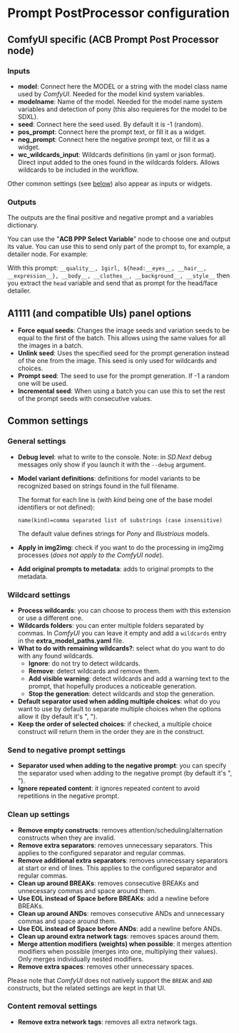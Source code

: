 # Prompt PostProcessor configuration

## ComfyUI specific (ACB Prompt Post Processor node)

### Inputs

* **model**: Connect here the MODEL or a string with the model class name used by *ComfyUI*. Needed for the model kind system variables.
* **modelname**: Name of the model. Needed for the model name system variables and detection of pony (this also requieres for the model to be SDXL).
* **seed**: Connect here the seed used. By default it is -1 (random).
* **pos_prompt**: Connect here the prompt text, or fill it as a widget.
* **neg_prompt**: Connect here the negative prompt text, or fill it as a widget.
* **wc_wildcards_input**: Wildcards definitions (in yaml or json format). Direct input added to the ones found in the wildcards folders. Allows wildcards to be included in the workflow.

Other common settings (see [below](#common-settings)) also appear as inputs or widgets.

### Outputs

The outputs are the final positive and negative prompt and a variables dictionary.

You can use the "**ACB PPP Select Variable**" node to choose one and output its value. You can use this to send only part of the prompt to, for example, a detailer node. For example:

With this prompt: `__quality__, 1girl, ${head:__eyes__, __hair__, __expression__}, __body__, __clothes__, __background__, __style__` then you extract the `head` variable and send that as prompt for the head/face detailer.

## A1111 (and compatible UIs) panel options

* **Force equal seeds**: Changes the image seeds and variation seeds to be equal to the first of the batch. This allows using the same values for all the images in a batch.
* **Unlink seed**: Uses the specified seed for the prompt generation instead of the one from the image. This seed is only used for wildcards and choices.
* **Prompt seed**: The seed to use for the prompt generation. If -1 a random one will be used.
* **Incremental seed**: When using a batch you can use this to set the rest of the prompt seeds with consecutive values.

## Common settings

### General settings

* **Debug level**: what to write to the console. Note: in *SD.Next* debug messages only show if you launch it with the `--debug` argument.
* **Model variant definitions**: definitions for model variants to be recognized based on strings found in the full filename.

    The format for each line is (with *kind* being one of the base model identifiers or not defined):

    ```name(kind)=comma separated list of substrings (case insensitive)```

    The default value defines strings for *Pony* and *Illustrious* models.
* **Apply in img2img**: check if you want to do the processing in img2img processes (*does not apply to the ComfyUI node*).
* **Add original prompts to metadata**: adds to original prompts to the metadata.

### Wildcard settings

* **Process wildcards**: you can choose to process them with this extension or use a different one.
* **Wildcards folders**: you can enter multiple folders separated by commas. In *ComfyUI* you can leave it empty and add a `wildcards` entry in the **extra_model_paths.yaml** file.
* **What to do with remaining wildcards?**: select what do you want to do with any found wildcards.
  * **Ignore**: do not try to detect wildcards.
  * **Remove**: detect wildcards and remove them.
  * **Add visible warning**: detect wildcards and add a warning text to the prompt, that hopefully produces a noticeable generation.
  * **Stop the generation**: detect wildcards and stop the generation.
* **Default separator used when adding multiple choices**: what do you want to use by default to separate multiple choices when the options allow it (by default it's ", ").
* **Keep the order of selected choices**: if checked, a multiple choice construct will return them in the order they are in the construct.

### Send to negative prompt settings

* **Separator used when adding to the negative prompt**: you can specify the separator used when adding to the negative prompt (by default it's ", ").
* **Ignore repeated content**: it ignores repeated content to avoid repetitions in the negative prompt.

### Clean up settings

* **Remove empty constructs**: removes attention/scheduling/alternation constructs when they are invalid.
* **Remove extra separators**: removes unnecessary separators. This applies to the configured separator and regular commas.
* **Remove additional extra separators**: removes unnecessary separators at start or end of lines. This applies to the configured separator and regular commas.
* **Clean up around BREAKs**: removes consecutive BREAKs and unnecessary commas and space around them.
* **Use EOL instead of Space before BREAKs**: add a newline before BREAKs.
* **Clean up around ANDs**: removes consecutive ANDs and unnecessary commas and space around them.
* **Use EOL instead of Space before ANDs**: add a newline before ANDs.
* **Clean up around extra network tags**: removes spaces around them.
* **Merge attention modifiers (weights) when possible**: it merges attention modifiers when possible (merges into one, multiplying their values). Only merges individually nested modifiers.
* **Remove extra spaces**: removes other unnecessary spaces.

Please note that *ComfyUI* does not natively support the `BREAK` and `AND` constructs, but the related settings are kept in that UI.

### Content removal settings

* **Remove extra network tags**: removes all extra network tags.
